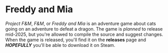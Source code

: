 # Freddy and Mia
*Project F&M*, *F&M*, or *Freddy and Mia* is an adventure game about cats going on an adventure to defeat a dragon.
The game is *planned* to release mid-2025, but you're allowed to compile the source and suggest changes.
When the game is released, you'll find it on the **releases** page and ***HOPEFULLY*** you'll be able to download it on Steam.
